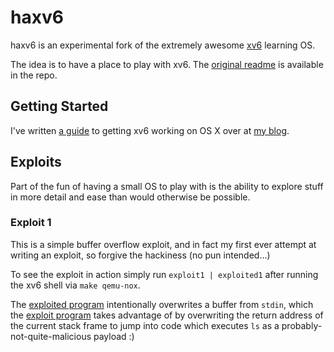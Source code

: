 # haxv6

haxv6 is an experimental fork of the extremely awesome [xv6][xv6] learning OS.

The idea is to have a place to play with xv6. The [original readme][xv6_readme] is available in
the repo.

## Getting Started

I've written [a guide][xv6_blog] to getting xv6 working on OS X over at [my blog][blog].

## Exploits

Part of the fun of having a small OS to play with is the ability to explore stuff in more
detail and ease than would otherwise be possible.

### Exploit 1

This is a simple buffer overflow exploit, and in fact my first ever attempt at writing an
exploit, so forgive the hackiness (no pun intended...)

To see the exploit in action simply run `exploit1 | exploited1` after running the xv6 shell via
`make qemu-nox`.

The [exploited program][exploited1] intentionally overwrites a buffer from `stdin`, which the
[exploit program][exploit1] takes advantage of by overwriting the return address of the
current stack frame to jump into code which executes `ls` as a probably-not-quite-malicious
payload :)

[blog]:http://blog.ljs.io
[exploit1]:/exploit1.c
[exploited1]:/exploited1.c
[xv6]:http://pdos.csail.mit.edu/6.828/2012/xv6.html
[xv6_blog]:http://blog.ljs.io/post/71424794630/xv6
[xv6_readme]:/README.XV6
